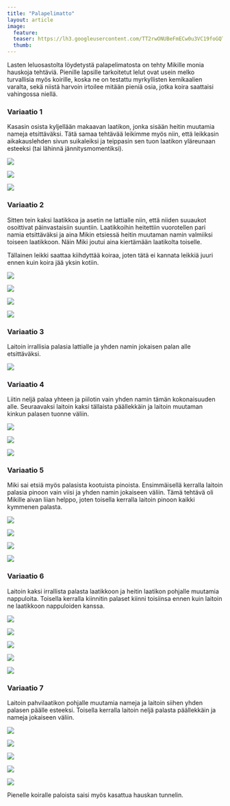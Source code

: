 ```yaml
---
title: "Palapelimatto"
layout: article
image:
  feature:
  teaser: https://lh3.googleusercontent.com/TT2rwONUBeFmECw0u3VC19foGQTf1YzF1amfGhl7pb9btmh7MFkc-lBzL9bID4Ngue6PAsx9YwpQXL5WAStjtJeTmnvxn-c92EGRBDXsq-_xPKFzkxwLmDfWhZ3J-KPIdvXQkOIE9uICiBcdU2wnGFRJ7zf6T58Na9TLz3eqpo_IClPgHKyc-yZLp8etgxosc4M9K-vVLXD0imIKG-Qv5y4A4AQeGrFPPe6vthe9hIcvKZUlIrRYY58e4HYvMJa_DqzSJh98LHAJTMtaomhyZhjlaWEsynI51U2GY4tdcamsgaiGU11LtHPIEh5FiNDkTLd9ZUXLOrl5PFxVlLJvDVHFYpMk0k16QzTXxIfgxPT4SxzZ0tC2AwVuczWYURDtaup2aTaT2JECcP5ndQz55q63433TjNay-bM25hsC3hORYRph4hxRjOtIq2LepDq1NvxkD6kX8wetDL73QTxFukw7mybS_zCf0o9wKzg1XSRbnnZklYPc_VHIavW2tenDVL_cAQHTywxQ5jNDp9IYJpRvXD2IPo1ZpweXoJTInx8=w245
  thumb:
---
```


Lasten leluosastolta löydetystä palapelimatosta on tehty Mikille monia hauskoja tehtäviä. Pienille lapsille tarkoitetut lelut ovat usein melko turvallisia myös koirille, koska ne on testattu myrkyllisten kemikaalien varalta, sekä niistä harvoin irtoilee mitään pieniä osia, jotka koira saattaisi vahingossa niellä.
 
### Variaatio 1

Kasasin osista kyljellään makaavan laatikon, jonka sisään heitin muutamia nameja etsittäväksi. Tätä samaa tehtävää leikimme myös niin, että leikkasin aikakauslehden sivun suikaleiksi ja teippasin sen tuon laatikon yläreunaan esteeksi (tai lähinnä jännitysmomentiksi).

[![](https://lh3.googleusercontent.com/IcyLMgyEHJo5rhio61Sceh9QYSJneHWvgtmcOhZfLa4ozZHNtQskjqafKHeiItx0rnI-b9DQcH2NJCNSIDjvLmLKKpvY7ljJbwanm_euDkaVHGPpAbF4WEEO8TZeTxKF3OEGupCVcurf63kUnDKSkSIGHupcJjEqW3agjG_Q_df4ZOEM93oj55nZAq2Q91as1VIuh2m-isjnxwfzoSPvWDxoOcxfh1xUgVaw48VPC1uHTbY3qixJBtclzzzEDvpssHTil5pH4j6puohYd0rv3btuXyw_n2jMwAXr2P4SPOAUQRgq36Xx4tr5DHaBtGR4uPLWivPErOGq0HIGHZ8Vm0VmS08j9tdS4g2FuWtiSXomFJdku5Gy-YRLE6-R3Gxmw46JmEewT8cayxGl60uO5qCgNwRw29UzsEVhvR6RI-cyQbna-yPPvki-OO05zlO9QZ5TnygKdqj6XBHPfXI5DDx8zvZERUG_zYZW-u6oOX5U4uFcKT-ATF65mV1Y_F58SbNPbq8lHvgEv_X7ELDPDNJ4sgqae52J3bsG7RjwhAQ=w800)](https://lh3.googleusercontent.com/IcyLMgyEHJo5rhio61Sceh9QYSJneHWvgtmcOhZfLa4ozZHNtQskjqafKHeiItx0rnI-b9DQcH2NJCNSIDjvLmLKKpvY7ljJbwanm_euDkaVHGPpAbF4WEEO8TZeTxKF3OEGupCVcurf63kUnDKSkSIGHupcJjEqW3agjG_Q_df4ZOEM93oj55nZAq2Q91as1VIuh2m-isjnxwfzoSPvWDxoOcxfh1xUgVaw48VPC1uHTbY3qixJBtclzzzEDvpssHTil5pH4j6puohYd0rv3btuXyw_n2jMwAXr2P4SPOAUQRgq36Xx4tr5DHaBtGR4uPLWivPErOGq0HIGHZ8Vm0VmS08j9tdS4g2FuWtiSXomFJdku5Gy-YRLE6-R3Gxmw46JmEewT8cayxGl60uO5qCgNwRw29UzsEVhvR6RI-cyQbna-yPPvki-OO05zlO9QZ5TnygKdqj6XBHPfXI5DDx8zvZERUG_zYZW-u6oOX5U4uFcKT-ATF65mV1Y_F58SbNPbq8lHvgEv_X7ELDPDNJ4sgqae52J3bsG7RjwhAQ=s0)

[![](https://lh3.googleusercontent.com/SFVGn1c6kszhKbf-K7pWUd3HFA1l3uoVguSFAfvSGN9sIbdgpzQ0qyMLZYRwi8lGH2vAZHYDE439g3v3wT8t7hD2J4UolM7ynsDkfYrbgJcMiVgkydHvWJT6puRCqp_JLBV-HvPPKIo792e6kW1-WvO90D1Bluq_voCtubtrfwlFkDBB1145n--JvMyjFzHCvngcJox87LzJnyKSD7NchEZFoRMYTLZpOcNxb1jwoAtCzp6QslelM7yPdVMvdhjb0HpdO0v_A8Pz797OOxbc9Al47jc_Y2F8Sx1RQ3Zb0lsoErTimWEsHlofsjL7WXZRvfVNJ0b3AyBZlmbEHQJxER0GCMQBbD2K1CyVYI4rET7eKV0t2-hj_jpsNWPs2nxo3QwdkKzn24c-UIbm-xSLAtYCDkFMQfFjZKsoPumI1s-Y6OhmIzzBV4twQ-dwNuy_27r50foNyfQDCzijrE0Vc1b4FR3cak5Xl_utA6WmQuSXmQ9ZKeeho4vJkHKlKjcz4X2F3uwuhbTrQNvV5HCADlqAsbK199MxHYu-xtZ22Io=w800)](https://lh3.googleusercontent.com/SFVGn1c6kszhKbf-K7pWUd3HFA1l3uoVguSFAfvSGN9sIbdgpzQ0qyMLZYRwi8lGH2vAZHYDE439g3v3wT8t7hD2J4UolM7ynsDkfYrbgJcMiVgkydHvWJT6puRCqp_JLBV-HvPPKIo792e6kW1-WvO90D1Bluq_voCtubtrfwlFkDBB1145n--JvMyjFzHCvngcJox87LzJnyKSD7NchEZFoRMYTLZpOcNxb1jwoAtCzp6QslelM7yPdVMvdhjb0HpdO0v_A8Pz797OOxbc9Al47jc_Y2F8Sx1RQ3Zb0lsoErTimWEsHlofsjL7WXZRvfVNJ0b3AyBZlmbEHQJxER0GCMQBbD2K1CyVYI4rET7eKV0t2-hj_jpsNWPs2nxo3QwdkKzn24c-UIbm-xSLAtYCDkFMQfFjZKsoPumI1s-Y6OhmIzzBV4twQ-dwNuy_27r50foNyfQDCzijrE0Vc1b4FR3cak5Xl_utA6WmQuSXmQ9ZKeeho4vJkHKlKjcz4X2F3uwuhbTrQNvV5HCADlqAsbK199MxHYu-xtZ22Io=s0)

[![](https://lh3.googleusercontent.com/YDvrJtroXsAAOiU2tAvkyfaMmgt95evfKHyaexPwFK_NY6EvRyzpEZmb2D5RtW9vsyALrU7r5zjsXNitGsytAFrKtLaB5EF_LN6-gtv3edFvZZuXanPXxrYATLqyi5B9vl7Rrxv0VZSitmoGH05CAi5exnv8b--_ZM7Ykas1zm5y4Ed6Tw3oHpj-QVGqRqfZc5nTEc0CypMEz4-B2WM8-M_mE5cgyx1c8xbrgoVt3cHVDTHW0prv-9E26rjDONkcqsJdLucReC_3LhCQOv5EnQU11sEMQ15xFhlIOSu--Jt1YsURvQI0Ffmvv9WMxS3549EYF8EkyW7jR2kvBio2uUiUgEIv4Bdzk8ShZc3Apce3sZfhdPCl0TpHeIaHStOfP2qCOnqMTXTDKr8Oa0-BRtwVspFtCHfU1BREDqYgkXfAc1BS5QUEKo6zmlUIt1D1ZbIBO3e-9NAVZocUa6kbTyuZfcYqBZFL5v3UuDQsjwyLlg6mXUzr0YZRJPbupKaaZJtPPkI2_281bOXan5BYeEYLCFsKF_yiQqq0VNbE2wI=w800)](https://lh3.googleusercontent.com/YDvrJtroXsAAOiU2tAvkyfaMmgt95evfKHyaexPwFK_NY6EvRyzpEZmb2D5RtW9vsyALrU7r5zjsXNitGsytAFrKtLaB5EF_LN6-gtv3edFvZZuXanPXxrYATLqyi5B9vl7Rrxv0VZSitmoGH05CAi5exnv8b--_ZM7Ykas1zm5y4Ed6Tw3oHpj-QVGqRqfZc5nTEc0CypMEz4-B2WM8-M_mE5cgyx1c8xbrgoVt3cHVDTHW0prv-9E26rjDONkcqsJdLucReC_3LhCQOv5EnQU11sEMQ15xFhlIOSu--Jt1YsURvQI0Ffmvv9WMxS3549EYF8EkyW7jR2kvBio2uUiUgEIv4Bdzk8ShZc3Apce3sZfhdPCl0TpHeIaHStOfP2qCOnqMTXTDKr8Oa0-BRtwVspFtCHfU1BREDqYgkXfAc1BS5QUEKo6zmlUIt1D1ZbIBO3e-9NAVZocUa6kbTyuZfcYqBZFL5v3UuDQsjwyLlg6mXUzr0YZRJPbupKaaZJtPPkI2_281bOXan5BYeEYLCFsKF_yiQqq0VNbE2wI=s0)

### Variaatio 2

Sitten tein kaksi laatikkoa ja asetin ne lattialle niin, että niiden suuaukot osoittivat päinvastaisiin suuntiin. Laatikkoihin heitettiin vuorotellen pari namia etsittäväksi ja aina Mikin etsiessä heitin muutaman namin valmiiksi toiseen laatikkoon. Näin Miki joutui aina kiertämään laatikolta toiselle.

Tällainen leikki saattaa kiihdyttää koiraa, joten tätä ei kannata leikkiä juuri ennen kuin koira jää yksin kotiin.

[![](https://lh3.googleusercontent.com/48O5i6k17kdPtpequ0WzWhOD89YfgtAQx4ezr95GJ01TfdkefRCjfgpwdwygOAiF07heGNqB7h_hbYgeH8Cb3DBCdJsmGxpUZMcpEhY-u1eUKUIHWxpn4u7YcIIuw9zDTq6KMtnza4Zi8k_v645WCDOq0HmLtZBIIf_i_94W9zuZF3pDtl31wugEjp6DyRmLEKUx7QI6ll_0PhUT5qQBI-UEeWnL3XmwRH0UV2BNmSaIhSBqq9S70a25yNTEd6euHpBmi9VrxOW4EJNvONk0jSHLolKv3Rtbt6tCxk72Wx82PEmyCWMMGkz7F44MB2sINjQSRlEVgr4Z0Bln1LZ-YbWSL-L2_cR3Uf5XX-zTvDGPPGtq1gq-Cm0d6sf0dMAbj4fi4SHBRZmU5Y7po5n9EaztCz5XGSVRE0YCduoK7G4IdYX7b9ATsMmIboOU2sAJBdF3fqGMDM0AH3otW_6BB-BnEqJKOSReMRKQRFUz5PVkwEb2Ho7pqmB1a7Z0ljBeqWJD0kY3vtP3sgSV94t_opz972OngPjdxzPrVGA4Gx0=w800)](https://lh3.googleusercontent.com/48O5i6k17kdPtpequ0WzWhOD89YfgtAQx4ezr95GJ01TfdkefRCjfgpwdwygOAiF07heGNqB7h_hbYgeH8Cb3DBCdJsmGxpUZMcpEhY-u1eUKUIHWxpn4u7YcIIuw9zDTq6KMtnza4Zi8k_v645WCDOq0HmLtZBIIf_i_94W9zuZF3pDtl31wugEjp6DyRmLEKUx7QI6ll_0PhUT5qQBI-UEeWnL3XmwRH0UV2BNmSaIhSBqq9S70a25yNTEd6euHpBmi9VrxOW4EJNvONk0jSHLolKv3Rtbt6tCxk72Wx82PEmyCWMMGkz7F44MB2sINjQSRlEVgr4Z0Bln1LZ-YbWSL-L2_cR3Uf5XX-zTvDGPPGtq1gq-Cm0d6sf0dMAbj4fi4SHBRZmU5Y7po5n9EaztCz5XGSVRE0YCduoK7G4IdYX7b9ATsMmIboOU2sAJBdF3fqGMDM0AH3otW_6BB-BnEqJKOSReMRKQRFUz5PVkwEb2Ho7pqmB1a7Z0ljBeqWJD0kY3vtP3sgSV94t_opz972OngPjdxzPrVGA4Gx0=s0)

[![](https://lh3.googleusercontent.com/5TpxxlpRQ8vzXEBDgD6RhpCWzzwucl4_Vg3NHQkec5gJ5jHfI6N2wViouB-8bLi0-gUPlhZ1ARfasNeOeSjHv608_uJlRK73w6gQW3sehDWjdHhycu-McOnXKe167RkR7x5DJQiItfn6TJcETB7cr1y_VlB7f92e4tEDhru-i-VUO_RxkIT8Ywa524r8Wlm9ksmonT1Hnpb6q0aTOhATTJYBABXzSI1BRyA6UtpuOPJYio_ajaDdOkJe-R9hN85sUbClsqGXzSndmuI0SQKiQ_jHejvCfHBpE50qjLHvfWsdm-Z9l4iq_0p1lpouCNkRjwbokcUfgBqHdmCkbQaQvjF-dvCGfnPt55qTVKd_8rHJjOvc0_tbTgbHOXFu_wvyr-HsFm4R7NzfjNLJhTn4Ybza88Rgx0-vRd3HuF0DQgJnz6HlmXKU6hMoOgpfXyTm5TPmgOvSEtXkjhvmw0EjxZaB2EY9uGkmoCWoVzheIi7PRSk27UMuOhIFGPNhrcRZg-d3B6q9Spn1Mcn7-OdPR4O2NyV1m-inK5B3CTc5zgY=w800)](https://lh3.googleusercontent.com/5TpxxlpRQ8vzXEBDgD6RhpCWzzwucl4_Vg3NHQkec5gJ5jHfI6N2wViouB-8bLi0-gUPlhZ1ARfasNeOeSjHv608_uJlRK73w6gQW3sehDWjdHhycu-McOnXKe167RkR7x5DJQiItfn6TJcETB7cr1y_VlB7f92e4tEDhru-i-VUO_RxkIT8Ywa524r8Wlm9ksmonT1Hnpb6q0aTOhATTJYBABXzSI1BRyA6UtpuOPJYio_ajaDdOkJe-R9hN85sUbClsqGXzSndmuI0SQKiQ_jHejvCfHBpE50qjLHvfWsdm-Z9l4iq_0p1lpouCNkRjwbokcUfgBqHdmCkbQaQvjF-dvCGfnPt55qTVKd_8rHJjOvc0_tbTgbHOXFu_wvyr-HsFm4R7NzfjNLJhTn4Ybza88Rgx0-vRd3HuF0DQgJnz6HlmXKU6hMoOgpfXyTm5TPmgOvSEtXkjhvmw0EjxZaB2EY9uGkmoCWoVzheIi7PRSk27UMuOhIFGPNhrcRZg-d3B6q9Spn1Mcn7-OdPR4O2NyV1m-inK5B3CTc5zgY=s0)

[![](https://lh3.googleusercontent.com/YipwHJgRZPdbuYgV7JIyWZzPp821lqtAdXJGlfBy31QRFvB5APFp9d2EP2mdRTG2szZ0afs5pSdfpX38DN0MB5yaOS3PBK63E4zD6gScJzyW7Y7rBIX7PNCmThoaoA_dWO06hNVjy9R9p6W4tVdNdDEr4huVrYYkJcpK_TZ3JwQY6TAXSNSfqB_A5pk6DHcq-c0QcbaYPmuYEYL83mL_Z1Q-RdpBpwDE5ixRUf9FEUU67hI2BaOfqXKq8WkjYG6qm9-nJg0guChMWrJ_0MCCmAE-bZxZa9yXuFVtz03wBLUHf7uKzyjYMOTwPqSWSXsQoZa9n5-NMaHbmnXg_NGc32fgkUVQm9Ev7rX-A4E50ROL0BkLBtZlS6P1wTgtZaIlE2nbcL8m-_IB_qxrcuIyniVb8D6gLrTdrC_N2To9ECPqHU93fadMUZszIALzhN71IjKjng3Qe_unJsV9eFOvxnLiDBruVu3GdqbX75S6FQGuvXT5J_nxeqDugMyIMUVgst2z8WbVOPCB-lbDuZQDY72rGNH5y3LusGTx-0mHzN4=w800)](https://lh3.googleusercontent.com/YipwHJgRZPdbuYgV7JIyWZzPp821lqtAdXJGlfBy31QRFvB5APFp9d2EP2mdRTG2szZ0afs5pSdfpX38DN0MB5yaOS3PBK63E4zD6gScJzyW7Y7rBIX7PNCmThoaoA_dWO06hNVjy9R9p6W4tVdNdDEr4huVrYYkJcpK_TZ3JwQY6TAXSNSfqB_A5pk6DHcq-c0QcbaYPmuYEYL83mL_Z1Q-RdpBpwDE5ixRUf9FEUU67hI2BaOfqXKq8WkjYG6qm9-nJg0guChMWrJ_0MCCmAE-bZxZa9yXuFVtz03wBLUHf7uKzyjYMOTwPqSWSXsQoZa9n5-NMaHbmnXg_NGc32fgkUVQm9Ev7rX-A4E50ROL0BkLBtZlS6P1wTgtZaIlE2nbcL8m-_IB_qxrcuIyniVb8D6gLrTdrC_N2To9ECPqHU93fadMUZszIALzhN71IjKjng3Qe_unJsV9eFOvxnLiDBruVu3GdqbX75S6FQGuvXT5J_nxeqDugMyIMUVgst2z8WbVOPCB-lbDuZQDY72rGNH5y3LusGTx-0mHzN4=s0)

[![](https://lh3.googleusercontent.com/GpBF9Adz5LpNlCR0A5ThEgHhL0ksXoJs4q1R7uZ0LDSiZW8-wlvgkRJYITGJAoQt_5P--REBYbifWXAGRUXN1Cbmk0S0fNG19bt3RFSGxzEkwoJpSlgLv3jkpJcXcA5owL-OtG2mt4pyVYiwMU9qDw3XMJxw5bs52N8w_fVh-xZnkxsSP5jkEqKteU4N84Z2ZwoVrQ25h4cTtYmHLVVoH5fLPaNe27wfN35fcWb6kdObDtG48oG8KKADvHx7mtPyV7Oh3RsFrIxn74x2rQnBsWLLpMNkOvYmsZfFbrtkYXrwR7BxdYOA77OE1Jxq6Wp6xquyztx7odGvCuOQY04HcSGnNwN2-qG-CIMeF5dZNFYnfulj4MZZBOZQLZNW764OeptLZy4hsE92NG9p5sdSL5smSywtVnQ6rlJtICL-meT3sDE48c9odX5u-h_emCzYnj0snzoT5C9J81MxtwgZ8iHfUDhx3Rl3NHqoC8apm6sZHhewZ0Pqt0HonazIK9UexnSSVpHJaKaxNMAXAtH8MRIXW7X8h_uJH_qq13dOcbk=w800)](https://lh3.googleusercontent.com/GpBF9Adz5LpNlCR0A5ThEgHhL0ksXoJs4q1R7uZ0LDSiZW8-wlvgkRJYITGJAoQt_5P--REBYbifWXAGRUXN1Cbmk0S0fNG19bt3RFSGxzEkwoJpSlgLv3jkpJcXcA5owL-OtG2mt4pyVYiwMU9qDw3XMJxw5bs52N8w_fVh-xZnkxsSP5jkEqKteU4N84Z2ZwoVrQ25h4cTtYmHLVVoH5fLPaNe27wfN35fcWb6kdObDtG48oG8KKADvHx7mtPyV7Oh3RsFrIxn74x2rQnBsWLLpMNkOvYmsZfFbrtkYXrwR7BxdYOA77OE1Jxq6Wp6xquyztx7odGvCuOQY04HcSGnNwN2-qG-CIMeF5dZNFYnfulj4MZZBOZQLZNW764OeptLZy4hsE92NG9p5sdSL5smSywtVnQ6rlJtICL-meT3sDE48c9odX5u-h_emCzYnj0snzoT5C9J81MxtwgZ8iHfUDhx3Rl3NHqoC8apm6sZHhewZ0Pqt0HonazIK9UexnSSVpHJaKaxNMAXAtH8MRIXW7X8h_uJH_qq13dOcbk=s0)

### Variaatio 3

Laitoin irrallisia palasia lattialle ja yhden namin jokaisen palan alle etsittäväksi.

[![](https://lh3.googleusercontent.com/_4JUKrMaBRuhZ0D6xBQljfLFp_d6ZSaiEpF_xx_uckfzcVRyUqh1nsuoBmgzzphEkOihBj9_kF_EtXapmZ7xyOhmZN9zut0NOS9AFrtTHIznT0U9-5FpUlWBmBB-JY-KIa7QFFa-wUnwCYA_A2Dkomfu4kn4NItWKWSqJ4_WFRr44KeeZmqx__Q0eIPw8VFxRIxzMb_aWEJkOAP5aa0oGr4jbEFj3j1iGSaT91SimxlQPVJYd5oHDBqQQwbCFYz59WCwwSsSuBhm9KfvdvxzJsPCbEIl5vtzWfl8M501-5XAD9pzs_PmX4vkaMkfzwHXDvyqjokzI0HVdGsm5PxAy0DikBreXdrjcXUqX5KwfDEMIRATPr7ZTFdcUg4uYkEUttmyJ6tiaWh_q6FaD_rhDqJVPX1D64DRK3FJD8xrJmr6tFSh9SPySgxRnZAiBaz8Ypr-DuaMma8IsZKqjXlITWFQOixe4SELs-0O8HftBP1ixsg--BxLXzKeD5f_Y7fRyAdCpauiRfnBA4wRMtSWpLD4oNYdXSJLxpFV8WEWUYc=w800)](https://lh3.googleusercontent.com/_4JUKrMaBRuhZ0D6xBQljfLFp_d6ZSaiEpF_xx_uckfzcVRyUqh1nsuoBmgzzphEkOihBj9_kF_EtXapmZ7xyOhmZN9zut0NOS9AFrtTHIznT0U9-5FpUlWBmBB-JY-KIa7QFFa-wUnwCYA_A2Dkomfu4kn4NItWKWSqJ4_WFRr44KeeZmqx__Q0eIPw8VFxRIxzMb_aWEJkOAP5aa0oGr4jbEFj3j1iGSaT91SimxlQPVJYd5oHDBqQQwbCFYz59WCwwSsSuBhm9KfvdvxzJsPCbEIl5vtzWfl8M501-5XAD9pzs_PmX4vkaMkfzwHXDvyqjokzI0HVdGsm5PxAy0DikBreXdrjcXUqX5KwfDEMIRATPr7ZTFdcUg4uYkEUttmyJ6tiaWh_q6FaD_rhDqJVPX1D64DRK3FJD8xrJmr6tFSh9SPySgxRnZAiBaz8Ypr-DuaMma8IsZKqjXlITWFQOixe4SELs-0O8HftBP1ixsg--BxLXzKeD5f_Y7fRyAdCpauiRfnBA4wRMtSWpLD4oNYdXSJLxpFV8WEWUYc=s0)

### Variaatio 4

Liitin neljä palaa yhteen ja piilotin vain yhden namin tämän kokonaisuuden alle. Seuraavaksi laitoin kaksi tällaista päällekkäin ja laitoin muutaman kinkun palasen tuonne väliin.

[![](https://lh3.googleusercontent.com/CPgFA6_qnvt0wZ3LZdfpUzP17cCmy4_wCsftJXIYMV89XnKZBLhgVQdOD9XcN7Qp-5weUB6k6v9W5CouYHdtMVtOU_74qs7Y4ru7NZOJIgJPuIq_l-lNI3QVoK3y5nYagzPbNugKSeqJFKHQjrqDvNmfV5XKo7_k6W-vudjZN744FLa1i3TzEfnBTLIxNzOt6iU1zRjr8AwEsN70Cy2LgUxuvgfzemtBzZYFpowG6v2I0nhZ8y6OHCnh_nxQsKyvRc7JiWz51w_-KPxyYm8rSakI-V8XA767uQWZHxw3nErlqwXIBvwBQ-82idDZxNP4v5VI1yf9SVb_m067ahBarJN96lm1J_4HXq9iRYkyozCSqGud0MsaWq8jvz-anrPRyKwxpqtnhhUuoS9pOvIVgNndoRsyBfQjVN43Hgg4M8OPFmrltnQP5uObSQclZutlHXic9rp6SG1kKpZhLwgWAkkMNp844j9WXMO2Dbx5rnPBNAD-T4iD6ovtOdythSx6wnUXMvs5Ep8p-qX23hLko1rX9keMi1DIuD_krAggM40=w800)](https://lh3.googleusercontent.com/CPgFA6_qnvt0wZ3LZdfpUzP17cCmy4_wCsftJXIYMV89XnKZBLhgVQdOD9XcN7Qp-5weUB6k6v9W5CouYHdtMVtOU_74qs7Y4ru7NZOJIgJPuIq_l-lNI3QVoK3y5nYagzPbNugKSeqJFKHQjrqDvNmfV5XKo7_k6W-vudjZN744FLa1i3TzEfnBTLIxNzOt6iU1zRjr8AwEsN70Cy2LgUxuvgfzemtBzZYFpowG6v2I0nhZ8y6OHCnh_nxQsKyvRc7JiWz51w_-KPxyYm8rSakI-V8XA767uQWZHxw3nErlqwXIBvwBQ-82idDZxNP4v5VI1yf9SVb_m067ahBarJN96lm1J_4HXq9iRYkyozCSqGud0MsaWq8jvz-anrPRyKwxpqtnhhUuoS9pOvIVgNndoRsyBfQjVN43Hgg4M8OPFmrltnQP5uObSQclZutlHXic9rp6SG1kKpZhLwgWAkkMNp844j9WXMO2Dbx5rnPBNAD-T4iD6ovtOdythSx6wnUXMvs5Ep8p-qX23hLko1rX9keMi1DIuD_krAggM40=s0)

[![](https://lh3.googleusercontent.com/q-V7gu0T2EaVKZF9KL1dg1U79lw1YxccdgdtFBO-pNjYWKcwJMrdxqFzdwyEpvhW-PXXa1N7YtveSCTdr4MollYGJ3Si9mn4o0dxQbABo3rI19U_QtKrOvKwbpFCmo2SBzhzLV20B6CakVncWEP5jLjave5fUjFBFxdvKA3Pa0TQ7a192IFXGT7qJMZNaRguGONOpxGZXI_wLnlu8mIlGOmNCXEK7KEEgh8CFJfh3po22bFF7E0gW707xJSl_zADPf7AKYCf-gu63OHV-bcommytKpCtbVFU_Nz4qB9g4NUF6SBoUQIETdEBNj8Q0hoN8w-qF6vkLEokIEn3CstF90T5Qs1aJR-L2Nyg3HX_BqkgE8POn7XAs7Zc75kkgaps5w3iGQ34ereQXe7PBXA54k2aH_XnhX97r6OpR1Zh7RYEVSecGfcazPvzz5JlsLCq3ISDC-RcLpDQ3Zi0gR25wsZCBvdfmTKZTyvjXGmEKTkdTnk5oHOvwV6zK0lrZNHFLkt2XGr5zF_RiNB6TtkmGbLj949xrtzp9ygaoZqxq4o=w800)](https://lh3.googleusercontent.com/q-V7gu0T2EaVKZF9KL1dg1U79lw1YxccdgdtFBO-pNjYWKcwJMrdxqFzdwyEpvhW-PXXa1N7YtveSCTdr4MollYGJ3Si9mn4o0dxQbABo3rI19U_QtKrOvKwbpFCmo2SBzhzLV20B6CakVncWEP5jLjave5fUjFBFxdvKA3Pa0TQ7a192IFXGT7qJMZNaRguGONOpxGZXI_wLnlu8mIlGOmNCXEK7KEEgh8CFJfh3po22bFF7E0gW707xJSl_zADPf7AKYCf-gu63OHV-bcommytKpCtbVFU_Nz4qB9g4NUF6SBoUQIETdEBNj8Q0hoN8w-qF6vkLEokIEn3CstF90T5Qs1aJR-L2Nyg3HX_BqkgE8POn7XAs7Zc75kkgaps5w3iGQ34ereQXe7PBXA54k2aH_XnhX97r6OpR1Zh7RYEVSecGfcazPvzz5JlsLCq3ISDC-RcLpDQ3Zi0gR25wsZCBvdfmTKZTyvjXGmEKTkdTnk5oHOvwV6zK0lrZNHFLkt2XGr5zF_RiNB6TtkmGbLj949xrtzp9ygaoZqxq4o=s0)

[![](https://lh3.googleusercontent.com/wTfwPDAylUPj5DY_bmESg5ZFe0hzNlUFeMW6SfY8sqO0ieRx_maZdK9iPLYquDjtgwJL0YboavasPvZiva08TjUMR_H0KioMnROxPzFycu7YowIuzkkii0TOsNzc8AonTezcNp73JHEJYQKb0YIOR66Ij9OeSxYhVBHYMTlzYTCb35PSWZQjkC_frnH5QXqds0BRPFXSlhMNAzjCVUUWNgFsaPRvM6FLorsgDr_RQTPX7iRorm4es4Yx_qV5O_oTg0s4oKhc7OV-Xy9BdNvqwM-7tE5bN2mBggi37_zEbwS1yZgdLek_VeA0Zv8A9SCusPXblMgDvEOYv1VS97P-lnYC5hHlHsBX_wiF2Nleg6N4RmMBG7M6pwIgjzySK8RtJVgOo8K-vnTU_1_DOT1kHIlPpvBA0zasXM0nqZeTBKOt6uOzW88Kk9ICl5yEcXJn0PNsvOhzy4k3s86UNMhr_TbNb10rOdlimHiOZUbwua-YMMFqTdqkWIu-FKgBB4TNzO7zDL42taIa62yJJoreRoFGb7wGHZbnk6xo4MPXUFQ=w800)](https://lh3.googleusercontent.com/wTfwPDAylUPj5DY_bmESg5ZFe0hzNlUFeMW6SfY8sqO0ieRx_maZdK9iPLYquDjtgwJL0YboavasPvZiva08TjUMR_H0KioMnROxPzFycu7YowIuzkkii0TOsNzc8AonTezcNp73JHEJYQKb0YIOR66Ij9OeSxYhVBHYMTlzYTCb35PSWZQjkC_frnH5QXqds0BRPFXSlhMNAzjCVUUWNgFsaPRvM6FLorsgDr_RQTPX7iRorm4es4Yx_qV5O_oTg0s4oKhc7OV-Xy9BdNvqwM-7tE5bN2mBggi37_zEbwS1yZgdLek_VeA0Zv8A9SCusPXblMgDvEOYv1VS97P-lnYC5hHlHsBX_wiF2Nleg6N4RmMBG7M6pwIgjzySK8RtJVgOo8K-vnTU_1_DOT1kHIlPpvBA0zasXM0nqZeTBKOt6uOzW88Kk9ICl5yEcXJn0PNsvOhzy4k3s86UNMhr_TbNb10rOdlimHiOZUbwua-YMMFqTdqkWIu-FKgBB4TNzO7zDL42taIa62yJJoreRoFGb7wGHZbnk6xo4MPXUFQ=s0)

### Variaatio 5

Miki sai etsiä myös palasista kootuista pinoista. Ensimmäisellä kerralla laitoin palasia pinoon vain viisi ja yhden namin jokaiseen väliin. Tämä tehtävä oli Mikille aivan liian helppo, joten toisella kerralla laitoin pinoon kaikki kymmenen palasta.

[![](https://lh3.googleusercontent.com/QBOHtvAjMabgTeJE0owweKXE33PTaPHY84i3_4f3MJ6y-xqmVmpouLC7Wb8DhAZ3M50Q1Akk8c3o44SpK9W1AzyK6l1LLZDDZpPhjTLjYXxhRuEOoUFg20waHiGlXE2C7XSDFechHnwc69HU05jM7aeRYZumEryj0z0l002MWXk4GEMN1wh3j-aUr4pXgW4Mto_nZpgK3HoGPuhkKfP4UvWWbd_RAWZPJB0IhZKORQ6Z5XTWkCc-fkalp8MtYpNgV9swJsIWBoGNme4yEzn2zMO_T4YnrdPgDEH1_iQf1DlrQ6Q5jqsvT92ZJDfp8tJA5GvrTdkCuy-CyguptSiq8Z7L3spIDw19wWquCh0lkFSg74jtbOPPQh6eVVXvSHqhH4v-GEjGKeJwwui4xT3wzW0U2m2IEmLNM0Hqu6PuOOFNh7iemh0dUdVBUKPYWpIZsAuA0E0OHLd8JZSqPrG9eJGclVwtYrtRLFErhg7v4vo8dvcM0o60XUir37PrR4I4A9pT-R6yfVZgobVk0nxLOam7Tj9-uFqYeu8Z49O2z34=w800)](https://lh3.googleusercontent.com/QBOHtvAjMabgTeJE0owweKXE33PTaPHY84i3_4f3MJ6y-xqmVmpouLC7Wb8DhAZ3M50Q1Akk8c3o44SpK9W1AzyK6l1LLZDDZpPhjTLjYXxhRuEOoUFg20waHiGlXE2C7XSDFechHnwc69HU05jM7aeRYZumEryj0z0l002MWXk4GEMN1wh3j-aUr4pXgW4Mto_nZpgK3HoGPuhkKfP4UvWWbd_RAWZPJB0IhZKORQ6Z5XTWkCc-fkalp8MtYpNgV9swJsIWBoGNme4yEzn2zMO_T4YnrdPgDEH1_iQf1DlrQ6Q5jqsvT92ZJDfp8tJA5GvrTdkCuy-CyguptSiq8Z7L3spIDw19wWquCh0lkFSg74jtbOPPQh6eVVXvSHqhH4v-GEjGKeJwwui4xT3wzW0U2m2IEmLNM0Hqu6PuOOFNh7iemh0dUdVBUKPYWpIZsAuA0E0OHLd8JZSqPrG9eJGclVwtYrtRLFErhg7v4vo8dvcM0o60XUir37PrR4I4A9pT-R6yfVZgobVk0nxLOam7Tj9-uFqYeu8Z49O2z34=s0)

[![](https://lh3.googleusercontent.com/lyGyYN4nmN3xIz9j5Qrf7wu5r02cCkXxXvsJiJFHqLNAtVRjs5XTyPkbyj9SSJ1jRF20H_hPo6PzZi65dHV4OtXwAD7ZWI9BbF4t8EByo5dhvyEwAEfgj6ngh5fIWlcSxJuPKI_w2dyZkXibW7FvhG7-yeqt-Qbh4fHlbaMu8m3JtZG9PzkLhP8nFHvu3M9s6trTwTJglTEkGk0br5m2AEQZ0t6B0xyEf3y04Gcmo3Gg8cyJhVzhq1yhVVm_W0oAY4cHSgAqPC76WjWiKUWzxkdf0xzSoqm5D7rq1hgDx7DRJ86bGgp7v3Lvh0zWK8LTK8-ts2VuVW8IIishzGtkMMY5L3pJ1eIvVPkIZa6JxnfWwa1HjgMXFypOTdTTj9sfXg2Uukk_Y5ajlwloH5OOGaDgooLwkNjTaPGpC3LMGA9xgd5ej5ssCTE3KqDqyvN-ZYQC3QI0RG1diNKqXC12i12tzsLqlIbXRIiKeV8-AiKEm_Kc0c61sWeB8zSHx8Tc735c6F5wXWSPng21upMMSuipXowfoBBJawDSvSRUntM=w800)](https://lh3.googleusercontent.com/lyGyYN4nmN3xIz9j5Qrf7wu5r02cCkXxXvsJiJFHqLNAtVRjs5XTyPkbyj9SSJ1jRF20H_hPo6PzZi65dHV4OtXwAD7ZWI9BbF4t8EByo5dhvyEwAEfgj6ngh5fIWlcSxJuPKI_w2dyZkXibW7FvhG7-yeqt-Qbh4fHlbaMu8m3JtZG9PzkLhP8nFHvu3M9s6trTwTJglTEkGk0br5m2AEQZ0t6B0xyEf3y04Gcmo3Gg8cyJhVzhq1yhVVm_W0oAY4cHSgAqPC76WjWiKUWzxkdf0xzSoqm5D7rq1hgDx7DRJ86bGgp7v3Lvh0zWK8LTK8-ts2VuVW8IIishzGtkMMY5L3pJ1eIvVPkIZa6JxnfWwa1HjgMXFypOTdTTj9sfXg2Uukk_Y5ajlwloH5OOGaDgooLwkNjTaPGpC3LMGA9xgd5ej5ssCTE3KqDqyvN-ZYQC3QI0RG1diNKqXC12i12tzsLqlIbXRIiKeV8-AiKEm_Kc0c61sWeB8zSHx8Tc735c6F5wXWSPng21upMMSuipXowfoBBJawDSvSRUntM=s0)

[![](https://lh3.googleusercontent.com/iKWr622U6e6D3Dn-fx5RKUX4sQF2c_fm2VEX9pHsnyxR64sASxHV1WOQVbXpfvhCU-LNNLaiaie07NyHt1jsd9J_2cFsvdqREHRl2nI0pjRw0WK5KfhmkhmjlJVE-U9_JfeHlVs_-YLBbtyWNrYqrDV7YJsTwZmnfsad0DvLV4rhbclq3I23w84E2h4JEs2rm72nagVWrL17N8wbL8GCe2FN2ylaIClJjqz0sniM6ktYA3HWy2-8_K-Kjk0DRNe8v8bU1JK4Ojlj_TEAYdpvwZQM9VgJMUYqGVRCbl7BVPcoBoRhudmRuioVD59Udcvtg7c2YYlNKp4rMTmGNLtD-Jp2jlOUrdyhRuwLn9MfPyADWya8HKMbJd5G9uIxmfM_1DPMCPqg2Xdr-cl-SUd_lkL5J8SM_-ZGeSnLtfZ6yez87GE2lmejtmJXFdyXSodKYC64MOOc3B05qQP49EaodWQ7nXA90z_N86BUnOuCMKDeHznWPfDwbuFxj1_mMc-0bwYhX_-iHjZmJ0eN0TvJY3z3FzM7AQU2umFCN5V-Rtk=w800)](https://lh3.googleusercontent.com/iKWr622U6e6D3Dn-fx5RKUX4sQF2c_fm2VEX9pHsnyxR64sASxHV1WOQVbXpfvhCU-LNNLaiaie07NyHt1jsd9J_2cFsvdqREHRl2nI0pjRw0WK5KfhmkhmjlJVE-U9_JfeHlVs_-YLBbtyWNrYqrDV7YJsTwZmnfsad0DvLV4rhbclq3I23w84E2h4JEs2rm72nagVWrL17N8wbL8GCe2FN2ylaIClJjqz0sniM6ktYA3HWy2-8_K-Kjk0DRNe8v8bU1JK4Ojlj_TEAYdpvwZQM9VgJMUYqGVRCbl7BVPcoBoRhudmRuioVD59Udcvtg7c2YYlNKp4rMTmGNLtD-Jp2jlOUrdyhRuwLn9MfPyADWya8HKMbJd5G9uIxmfM_1DPMCPqg2Xdr-cl-SUd_lkL5J8SM_-ZGeSnLtfZ6yez87GE2lmejtmJXFdyXSodKYC64MOOc3B05qQP49EaodWQ7nXA90z_N86BUnOuCMKDeHznWPfDwbuFxj1_mMc-0bwYhX_-iHjZmJ0eN0TvJY3z3FzM7AQU2umFCN5V-Rtk=s0)

[![](https://lh3.googleusercontent.com/vwGyGyEh5x_ibb7_SmufAbEs2HUyzUiRWvb11H7JsYxXhKNMCBlMNsiH92Ve-KWotO7uH2Nrbs5sZCopF1In_ueZja4HQ4rXZg02na3c1UsZfnSJMo1cRtJUITWAB0fnfKpEy66XBvGssN20Dhp-aE7C58ZDSWDTNgm6wTNXv0a6MhIelN-7y4k6yuvBtmw354eVCRsX5rfJTD7998_uk7yrd8e7sbAXPStNONie-abg9vDJO2tT4XIfJHWpn5at8_G7f0LAEao8y4pm4IZo2AcmKAJyIBiMh-L0AGFpWuzPdHnxorHqOKqAVuSq4ZhIcnBAqzqWMfjeQ9J86BvHIwdhxy2GLth1siT73tqh3YsWZXN_cr5P-IIoW8tty5LbvrRrA5hOpLyb6TMRyS0E6a0TKm5cAMVOftm4UNReXDv1FRqVEWpzzkGEsjtcUkIAzTsOtB6cgboJMNllVw8U7ma6Bh_8YcZvdkTnRXz3wgtnnFjBQiTzvPMCa39umSxrQ6E8E0DbD05ZKz6tgJ0zBmlMJ-GinA2iJECvcknJk5M=w800)](https://lh3.googleusercontent.com/vwGyGyEh5x_ibb7_SmufAbEs2HUyzUiRWvb11H7JsYxXhKNMCBlMNsiH92Ve-KWotO7uH2Nrbs5sZCopF1In_ueZja4HQ4rXZg02na3c1UsZfnSJMo1cRtJUITWAB0fnfKpEy66XBvGssN20Dhp-aE7C58ZDSWDTNgm6wTNXv0a6MhIelN-7y4k6yuvBtmw354eVCRsX5rfJTD7998_uk7yrd8e7sbAXPStNONie-abg9vDJO2tT4XIfJHWpn5at8_G7f0LAEao8y4pm4IZo2AcmKAJyIBiMh-L0AGFpWuzPdHnxorHqOKqAVuSq4ZhIcnBAqzqWMfjeQ9J86BvHIwdhxy2GLth1siT73tqh3YsWZXN_cr5P-IIoW8tty5LbvrRrA5hOpLyb6TMRyS0E6a0TKm5cAMVOftm4UNReXDv1FRqVEWpzzkGEsjtcUkIAzTsOtB6cgboJMNllVw8U7ma6Bh_8YcZvdkTnRXz3wgtnnFjBQiTzvPMCa39umSxrQ6E8E0DbD05ZKz6tgJ0zBmlMJ-GinA2iJECvcknJk5M=s0)

### Variaatio 6

Laitoin kaksi irrallista palasta laatikkoon ja heitin laatikon pohjalle muutamia nappuloita. Toisella kerralla kiinnitin palaset kiinni toisiinsa ennen kuin laitoin ne laatikkoon nappuloiden kanssa.

[![](https://lh3.googleusercontent.com/mtATvLtpM1Ac8jnOWwOC7Nmz-vGK8jA65QY3xXIIxLNqSQTPxDBqpDoRZIuZyJrlDGqYlXyM1aeqv_Jal8GY1qKHr_-owGP6ezeqZFXqMJenCmWGS8aBtibXNpT6epZvLKEHCpNsHHL-6CHpaoW1YvRyKD1YDIFwUg6V9KAfutTGGrtBSb-UVJFA6ppamMgLyvK-0KRZlZuxZCQRl3SWLeK1d6eeTpiLz4RWbTFmS_M3vg7_FrDWL_nfRZ8JJSzrqgBnyeC0xyhaV5mT-uI6D_NGnZNJqFlhsZeFExCxnQ_pBxBGNbbiavyAEczLz9PooYM6cMONbunuk4uHpYG76dY70XdEdAnC8jEFhULSsbE-qcqZQOth0APxey9uYvxQ3ohFsAdGuL4wvWBkdu1LNnS24ipo56Qlqyqbri2qxlaxpaS8I3y8uVYQCn9KaasZrJRf3FCym-fvPbMTDoS5CIUZPL_WB8yLi4hz93KNedwZzVI1omyfQ0Ri43N2WVTAKRsvYv7SSWDguVw2ZjPv6NGfOe4YoUyhA_8BTjPAuRw=w800)](https://lh3.googleusercontent.com/mtATvLtpM1Ac8jnOWwOC7Nmz-vGK8jA65QY3xXIIxLNqSQTPxDBqpDoRZIuZyJrlDGqYlXyM1aeqv_Jal8GY1qKHr_-owGP6ezeqZFXqMJenCmWGS8aBtibXNpT6epZvLKEHCpNsHHL-6CHpaoW1YvRyKD1YDIFwUg6V9KAfutTGGrtBSb-UVJFA6ppamMgLyvK-0KRZlZuxZCQRl3SWLeK1d6eeTpiLz4RWbTFmS_M3vg7_FrDWL_nfRZ8JJSzrqgBnyeC0xyhaV5mT-uI6D_NGnZNJqFlhsZeFExCxnQ_pBxBGNbbiavyAEczLz9PooYM6cMONbunuk4uHpYG76dY70XdEdAnC8jEFhULSsbE-qcqZQOth0APxey9uYvxQ3ohFsAdGuL4wvWBkdu1LNnS24ipo56Qlqyqbri2qxlaxpaS8I3y8uVYQCn9KaasZrJRf3FCym-fvPbMTDoS5CIUZPL_WB8yLi4hz93KNedwZzVI1omyfQ0Ri43N2WVTAKRsvYv7SSWDguVw2ZjPv6NGfOe4YoUyhA_8BTjPAuRw=s0)

[![](https://lh3.googleusercontent.com/vguQgf06LdsuBFyIj5fHm7QYlQSBHRcthsigVrmNrHz_NDEvKTH-aM4Rus72tLlzBV1pM2u_aYplayspAtNTYPTL31Bjeqv1d6UFqfs8P5BA8Qgq9cmyTk0IoC-2lad_2cDE1qyuRGfbWWvoHhCWXGYank-3CaKKF9kO71A7NdcPzAUmJobJOulWeE7VSdY3HLoZq97cHbwm-dyJvJWDIjdYggZ8Q7SskZ7KqhBelUUCGl_P8znx3kuIoB_P-_4D37mV1MwP-BZJ8qy2h-B7wYDm9U1ZEnQuYJ8YcSqNBU4Kr9SoJwGNA3yrvDxFLp-z4e_X-pepPILgarGxRexNi8ux-UoEbHiRmgrvmeou3yDcX9mWzEtJtXD9boFmKDaftUNa2tHKVP5rDZYcX_rSLg036P_58sBb6qhunFCfLJ3jYfKr6B1Ni7chO9aV-Lv7jOCmKSZBJH4s1mpzxldk6M9xB6M_-ESUkAHsd0pRgfUh6SyNqJDDkiYO4OollNdzA4nGm_sv9BTG7ED7ZZKTFxkwjX5EXZGsTusjbxLAAvM=w800)](https://lh3.googleusercontent.com/vguQgf06LdsuBFyIj5fHm7QYlQSBHRcthsigVrmNrHz_NDEvKTH-aM4Rus72tLlzBV1pM2u_aYplayspAtNTYPTL31Bjeqv1d6UFqfs8P5BA8Qgq9cmyTk0IoC-2lad_2cDE1qyuRGfbWWvoHhCWXGYank-3CaKKF9kO71A7NdcPzAUmJobJOulWeE7VSdY3HLoZq97cHbwm-dyJvJWDIjdYggZ8Q7SskZ7KqhBelUUCGl_P8znx3kuIoB_P-_4D37mV1MwP-BZJ8qy2h-B7wYDm9U1ZEnQuYJ8YcSqNBU4Kr9SoJwGNA3yrvDxFLp-z4e_X-pepPILgarGxRexNi8ux-UoEbHiRmgrvmeou3yDcX9mWzEtJtXD9boFmKDaftUNa2tHKVP5rDZYcX_rSLg036P_58sBb6qhunFCfLJ3jYfKr6B1Ni7chO9aV-Lv7jOCmKSZBJH4s1mpzxldk6M9xB6M_-ESUkAHsd0pRgfUh6SyNqJDDkiYO4OollNdzA4nGm_sv9BTG7ED7ZZKTFxkwjX5EXZGsTusjbxLAAvM=s0)

[![](https://lh3.googleusercontent.com/UP93ui_LjccSXaUsk6SJVNSUkpT3OIk7NcPbzEQYqxAh61ob9rJ3vCMqfHts6fTRa9cPyx6tTgyi4600kjBJBJhq9ItIwt4khZofxMS1O14NTOe5sEjR44NmOtqpEMX3HuZl7UWbVpSVOZHTb0x3DsE-QlWyIATI-GhiKwYuxEUxKZeO8rD2SSXBGL4WZs2apIX6da9uCFNo-VF_MdIdtX3BPI583HYSBFqWFWCQ_BonMYtZOkX09P01SBtVyNckUJ4W0kMtc5z9oBtJTrNzFJu-efwGAz_W6wf75wB6y1PBXs-hDVhl_wEzVdOc6ng1bHjjB7HULZiD5WwyVzHDqkhnJp714374ETgjrI1UMr7GKBAUM85giw1R9O9D15C_EmgpVDMKYG1oz8r-ajdDu8TRRIKwaxWxeEdfEJjb9H1vs-AV8vZJ7MWtJd9NeLfAsCk-N41-Dzii0P8CGb61JXz3Vu_XMbtsmJxk20Sk-F6b7mmCIj97tgBSK3X9EGYWsb8H_kO0hWZ8ncG59AinIAwtQbctqfyzm--mdOiux9U=w800)](https://lh3.googleusercontent.com/UP93ui_LjccSXaUsk6SJVNSUkpT3OIk7NcPbzEQYqxAh61ob9rJ3vCMqfHts6fTRa9cPyx6tTgyi4600kjBJBJhq9ItIwt4khZofxMS1O14NTOe5sEjR44NmOtqpEMX3HuZl7UWbVpSVOZHTb0x3DsE-QlWyIATI-GhiKwYuxEUxKZeO8rD2SSXBGL4WZs2apIX6da9uCFNo-VF_MdIdtX3BPI583HYSBFqWFWCQ_BonMYtZOkX09P01SBtVyNckUJ4W0kMtc5z9oBtJTrNzFJu-efwGAz_W6wf75wB6y1PBXs-hDVhl_wEzVdOc6ng1bHjjB7HULZiD5WwyVzHDqkhnJp714374ETgjrI1UMr7GKBAUM85giw1R9O9D15C_EmgpVDMKYG1oz8r-ajdDu8TRRIKwaxWxeEdfEJjb9H1vs-AV8vZJ7MWtJd9NeLfAsCk-N41-Dzii0P8CGb61JXz3Vu_XMbtsmJxk20Sk-F6b7mmCIj97tgBSK3X9EGYWsb8H_kO0hWZ8ncG59AinIAwtQbctqfyzm--mdOiux9U=s0)

[![](https://lh3.googleusercontent.com/mfAEnbUk3bURtUHKnS0vkT3mqVwkXqPrPTvvW08qrn265GJPR3BjpY9dgv19YKc53ozfYlFK-qKjn-fr6VwSheDvjeig3Bsoo_VU2WF4OYMYzBfD5W1G3LqEPoruiw4eoafiV9d7YbaLlW61LKKw6uxS7N3AKyuHbOR0-QbNdJOc6tpAYBXxhi4OQeavU23x1tYqsAkHmPB04eqgM4f1OG8m5Ao-s4tuJChEu1TegmqbHvKAdW6OaTNFFCIxdEUizVOF8kD88W5uTyP0KZX1kaH15EQy16jb55UjGDjpYZ1nsl-Qa3a5zycO5jV9z31SEkl8vZGrZzsTErps3LCMvpBwZfCvD22LofPGUWycyYzDbzVMeO5-p-7ENoyldlRSql9FwR7HvqZ-tBUBZqZw9YwAS0ESSpAIp20T6L_D_MWZy7ZQ85NTV2q0JTxPfp93ORq0jWrfIX4TADB4-_sHhAeuzFSJpygs1tWtuCyKgAhmEFc_Z3BFeFbp6M79SwuCgUUv65UG3hrKU2Y7K1TqV8tYdQ-gYe2fl8PKNo_cjYs=w800)](https://lh3.googleusercontent.com/mfAEnbUk3bURtUHKnS0vkT3mqVwkXqPrPTvvW08qrn265GJPR3BjpY9dgv19YKc53ozfYlFK-qKjn-fr6VwSheDvjeig3Bsoo_VU2WF4OYMYzBfD5W1G3LqEPoruiw4eoafiV9d7YbaLlW61LKKw6uxS7N3AKyuHbOR0-QbNdJOc6tpAYBXxhi4OQeavU23x1tYqsAkHmPB04eqgM4f1OG8m5Ao-s4tuJChEu1TegmqbHvKAdW6OaTNFFCIxdEUizVOF8kD88W5uTyP0KZX1kaH15EQy16jb55UjGDjpYZ1nsl-Qa3a5zycO5jV9z31SEkl8vZGrZzsTErps3LCMvpBwZfCvD22LofPGUWycyYzDbzVMeO5-p-7ENoyldlRSql9FwR7HvqZ-tBUBZqZw9YwAS0ESSpAIp20T6L_D_MWZy7ZQ85NTV2q0JTxPfp93ORq0jWrfIX4TADB4-_sHhAeuzFSJpygs1tWtuCyKgAhmEFc_Z3BFeFbp6M79SwuCgUUv65UG3hrKU2Y7K1TqV8tYdQ-gYe2fl8PKNo_cjYs=s0)

[![](https://lh3.googleusercontent.com/wltJ8AyQiSTUI7n2iWsPhRs0Rq3er1vpwQlistwyrt-UbmrA31DsRi5s2ssTkBoUYvn1GKhFxd0icNHQ6Dg8DRUeqmL6gANKspMBgQyCGvCYWB2r5XwZlRGOqab8UvdeM5CSiyrjKxkqYDzWdNKfbkRl0JaQxfC2aaalE-dJJp3B3lOiwda_JiABAAeq-2hkaXasNtZIgPyjiwoa-TPXDkvwkpR7glLNxbJTpMcA922k0Gg5JHHZHz-0E6r-fqcrbe4tmDj6d70KzRgSd4j00Ao9_Z78u7EyS-H_w_wX9VP1gGho1uFTR-HtkHEGiURydg1oSdGYKZOLaVx7fXl0ZNw0SBsrFBGV5Ox_0MnqaVtZQefca3n8I_c1ypCP925kdLW_iSAiYwHVewTSmsqNzKE3KMVuSfi03FO5_Yhcg3ix3APhOCQxjU4wPTuT4mejl_ApVwzXSYrlX-38Zrgi-dTzb2UukF7BuHqmx1VlVyCO_aCa4tT5EDE84AQpTISfoIsLCPmHHRv4YmlktBRS57XNuRuazzRzXAnWjzPvKOY=w800)](https://lh3.googleusercontent.com/wltJ8AyQiSTUI7n2iWsPhRs0Rq3er1vpwQlistwyrt-UbmrA31DsRi5s2ssTkBoUYvn1GKhFxd0icNHQ6Dg8DRUeqmL6gANKspMBgQyCGvCYWB2r5XwZlRGOqab8UvdeM5CSiyrjKxkqYDzWdNKfbkRl0JaQxfC2aaalE-dJJp3B3lOiwda_JiABAAeq-2hkaXasNtZIgPyjiwoa-TPXDkvwkpR7glLNxbJTpMcA922k0Gg5JHHZHz-0E6r-fqcrbe4tmDj6d70KzRgSd4j00Ao9_Z78u7EyS-H_w_wX9VP1gGho1uFTR-HtkHEGiURydg1oSdGYKZOLaVx7fXl0ZNw0SBsrFBGV5Ox_0MnqaVtZQefca3n8I_c1ypCP925kdLW_iSAiYwHVewTSmsqNzKE3KMVuSfi03FO5_Yhcg3ix3APhOCQxjU4wPTuT4mejl_ApVwzXSYrlX-38Zrgi-dTzb2UukF7BuHqmx1VlVyCO_aCa4tT5EDE84AQpTISfoIsLCPmHHRv4YmlktBRS57XNuRuazzRzXAnWjzPvKOY=s0)

### Variaatio 7

Laitoin pahvilaatikon pohjalle muutamia nameja ja laitoin siihen yhden palasen päälle esteeksi. Toisella kerralla laitoin neljä palasta päällekkäin ja nameja jokaiseen väliin.

[![](https://lh3.googleusercontent.com/r-1wdoGz7EszRjqbewc5EtU_YGzYGm7ftgoiNuHOdIrrheCg9agSu80gB0RJkDdDEefG8IuWDnzcsuyvCQ7eqJsQptJ1SFOK_XXNEZSkIdj3eapX5a30Y9fUILRtho_GXJi-So0dyaVLrcFttS5ljSpXG9RxNGXCzovobk7zoDlL-w1SiUQbWLKRo95U-p9n9j52Ju9ZoNKmccQBMs8emEln26mBTFIdDgaoKYhmtIeEQfIGwpp9_8u3BulepPW1PAWHBYp69lXJDOvgm7t0q5jkQm1at6RpTtP3SKjxcE6QKO9feuvSkkieYKZ9_PNLkal8j2V3yxrtM8LcfzIq-saxZAUiJqMWVbUa8-TxjoNdzXTIb3nDEaL7T_HWA3u0upFphISzOGT3dv7BCngCjBOQD3eI7fvNNVJQIufo1t0fPZ1zHUb4sM7Ex5VtVoemdqP2CNiQuz3OElUoShzo3nQJtbSAR0FTW6-BRYykHS_Oo4TZrZNpjPxW54qoa33u6hYp1fFEJfHLRTaAoBHAQy1aoBoIJF8Cp5CNBcIiLFY=w800)](https://lh3.googleusercontent.com/r-1wdoGz7EszRjqbewc5EtU_YGzYGm7ftgoiNuHOdIrrheCg9agSu80gB0RJkDdDEefG8IuWDnzcsuyvCQ7eqJsQptJ1SFOK_XXNEZSkIdj3eapX5a30Y9fUILRtho_GXJi-So0dyaVLrcFttS5ljSpXG9RxNGXCzovobk7zoDlL-w1SiUQbWLKRo95U-p9n9j52Ju9ZoNKmccQBMs8emEln26mBTFIdDgaoKYhmtIeEQfIGwpp9_8u3BulepPW1PAWHBYp69lXJDOvgm7t0q5jkQm1at6RpTtP3SKjxcE6QKO9feuvSkkieYKZ9_PNLkal8j2V3yxrtM8LcfzIq-saxZAUiJqMWVbUa8-TxjoNdzXTIb3nDEaL7T_HWA3u0upFphISzOGT3dv7BCngCjBOQD3eI7fvNNVJQIufo1t0fPZ1zHUb4sM7Ex5VtVoemdqP2CNiQuz3OElUoShzo3nQJtbSAR0FTW6-BRYykHS_Oo4TZrZNpjPxW54qoa33u6hYp1fFEJfHLRTaAoBHAQy1aoBoIJF8Cp5CNBcIiLFY=s0)

[![](https://lh3.googleusercontent.com/x88714nyTE_WxaUijCXxf3Fq47J-B0CiBldPwhOU7CKUMDpTFdIwaOmP9qBVa1hzF06MyO_dN7pVzBu8ul2nL-oqvJ7sXDwvz4MdcSPY2A_Qfpg04Xzmor6GK4kNDJO4SjpDSUaximDjG2jXfOdEk-ZhODenXHJnv66jZ3-1zKlZUVXYCpyUD60wisrDgL7MZHDDYKpXaWFT7zuBeKvwjbeYzcONJ-ZGfGzUHi9C9drKQzHpOgw2pHlOlv5dILFZHNQbhpecE2E9dnerivCZHQx8BGkB5kxG_toPzTu-Asl_VYFgjLxvDJYfbmFOzXaUi7Vt1DGL1sPuNJAplifMiu6vlTKM-ndc2s3BZ9rsITkmQrNbI8NcFzZu2yjjqZhwbPOkM3I40lYo8GYtsiKTaJxTXZ8ox_uSGVx2s2NgGknR1vVdNX_baFxeMaUd256TZyJ9Ku00TMDUstKlG1BcdOMP5AbqlDJWl6I5l13LPUWGBuVLyQCV2h2hEvJ1IWRWlmanfJ8s4RmQfarih4luEx3SE0U32pXj2rawzn4hYMg=w800)](https://lh3.googleusercontent.com/x88714nyTE_WxaUijCXxf3Fq47J-B0CiBldPwhOU7CKUMDpTFdIwaOmP9qBVa1hzF06MyO_dN7pVzBu8ul2nL-oqvJ7sXDwvz4MdcSPY2A_Qfpg04Xzmor6GK4kNDJO4SjpDSUaximDjG2jXfOdEk-ZhODenXHJnv66jZ3-1zKlZUVXYCpyUD60wisrDgL7MZHDDYKpXaWFT7zuBeKvwjbeYzcONJ-ZGfGzUHi9C9drKQzHpOgw2pHlOlv5dILFZHNQbhpecE2E9dnerivCZHQx8BGkB5kxG_toPzTu-Asl_VYFgjLxvDJYfbmFOzXaUi7Vt1DGL1sPuNJAplifMiu6vlTKM-ndc2s3BZ9rsITkmQrNbI8NcFzZu2yjjqZhwbPOkM3I40lYo8GYtsiKTaJxTXZ8ox_uSGVx2s2NgGknR1vVdNX_baFxeMaUd256TZyJ9Ku00TMDUstKlG1BcdOMP5AbqlDJWl6I5l13LPUWGBuVLyQCV2h2hEvJ1IWRWlmanfJ8s4RmQfarih4luEx3SE0U32pXj2rawzn4hYMg=s0)

[![](https://lh3.googleusercontent.com/Fn03xpk5l3Sp_JGyGSd8e8buHGjfP06CxDw5eCYE5l67Wz4lxCMaN6POOqmCX1hCTFUqq3LpMC_bv4m0-WW1ZfrcOy630uGDyZxPQQJs5yC7zPdzY-GSYEYE6mAOpc3tr-DgnPlBRPVrhiuL5Hby4TXKmect098uuDjxqg8jGTyHzYulz7sAY-_IocSGXA49jZV-d63kW75I-uLH6wqqRK0aucNUaDExaAhR5n-O-TD47EUm1_7Zo5WbEkMuYxJ2ZY9wiCVEir9tDcw2DW5B9jbJTbCvHshpmEizCUQMASoC4ZmQiaolGYiVXJDYPtl-kR5Uzg_nRX7ozBVLc6skcNsUYBCrW6dDdg0N8MChqCmmzKG-2dqI7089ihBP68BZi1CiS7t61PaVtPwC898r7g9rvL5K2XxdQP-j5Qt_qnqjsqh2SVIkhU9FRFZbMUhFMoAqTKOL9MZ7WqzyqYTWgmthVn8CXCBkiAmJftZ8N97yC0HisMg3bkZNmIQ7mw4EzfEUG3G5cCOXAf7ApaZhe3gWZXfVc4MRQ6riR8tMMYo=w800)](https://lh3.googleusercontent.com/Fn03xpk5l3Sp_JGyGSd8e8buHGjfP06CxDw5eCYE5l67Wz4lxCMaN6POOqmCX1hCTFUqq3LpMC_bv4m0-WW1ZfrcOy630uGDyZxPQQJs5yC7zPdzY-GSYEYE6mAOpc3tr-DgnPlBRPVrhiuL5Hby4TXKmect098uuDjxqg8jGTyHzYulz7sAY-_IocSGXA49jZV-d63kW75I-uLH6wqqRK0aucNUaDExaAhR5n-O-TD47EUm1_7Zo5WbEkMuYxJ2ZY9wiCVEir9tDcw2DW5B9jbJTbCvHshpmEizCUQMASoC4ZmQiaolGYiVXJDYPtl-kR5Uzg_nRX7ozBVLc6skcNsUYBCrW6dDdg0N8MChqCmmzKG-2dqI7089ihBP68BZi1CiS7t61PaVtPwC898r7g9rvL5K2XxdQP-j5Qt_qnqjsqh2SVIkhU9FRFZbMUhFMoAqTKOL9MZ7WqzyqYTWgmthVn8CXCBkiAmJftZ8N97yC0HisMg3bkZNmIQ7mw4EzfEUG3G5cCOXAf7ApaZhe3gWZXfVc4MRQ6riR8tMMYo=s0)

[![](https://lh3.googleusercontent.com/SrZdX8WvEr19eV7Y9qy4VnjT5kPjTgGjj3lAcD2BE00IbXd7pyKW5Q9QBnOjnPBwmEXD-hAO7cEisErBZXlw1sp7cx52JE-k7ReC4QDpXfPeVFbczHf0HOYQC7PP0-mOpxHZaDmI81Uc450WQ0FCpiiZoRdi0uvugvt39K0zONhTexJM8OMBeSQ1R8_XG-sjv-toDP5MONNF9XfjadGVyFAMVYRgGj8l9gmePHt7J1Q-daEaZpAUark8IY2PMT-pgnUfGBjLbY_lsSW24CjFzTPbp8reXO0VYxQE47Fmh2h9PdF9EMQMNwNxRB7Aqoe__fAF44jqrKUS085Et1F-VF5e32UgeV2iXAxB8QWr1-vTAVibZxrX4xJbpZ2N4yM7pV0Loj-uWosqEILZ5Y4J9tNvzte19kckbj8QopFj1kDNwi3ci2DktUFvv1y6LSfit-VcjgUdB3wtOr8VIhn8pV6mSkWaxC17i6-YsDrAFj7HTtbdUw5e2woLrnFNoogsee44NiDrf1EEB7rM_NLWXMMO-dmkFFckJnTcBo88-ok=w800)](https://lh3.googleusercontent.com/SrZdX8WvEr19eV7Y9qy4VnjT5kPjTgGjj3lAcD2BE00IbXd7pyKW5Q9QBnOjnPBwmEXD-hAO7cEisErBZXlw1sp7cx52JE-k7ReC4QDpXfPeVFbczHf0HOYQC7PP0-mOpxHZaDmI81Uc450WQ0FCpiiZoRdi0uvugvt39K0zONhTexJM8OMBeSQ1R8_XG-sjv-toDP5MONNF9XfjadGVyFAMVYRgGj8l9gmePHt7J1Q-daEaZpAUark8IY2PMT-pgnUfGBjLbY_lsSW24CjFzTPbp8reXO0VYxQE47Fmh2h9PdF9EMQMNwNxRB7Aqoe__fAF44jqrKUS085Et1F-VF5e32UgeV2iXAxB8QWr1-vTAVibZxrX4xJbpZ2N4yM7pV0Loj-uWosqEILZ5Y4J9tNvzte19kckbj8QopFj1kDNwi3ci2DktUFvv1y6LSfit-VcjgUdB3wtOr8VIhn8pV6mSkWaxC17i6-YsDrAFj7HTtbdUw5e2woLrnFNoogsee44NiDrf1EEB7rM_NLWXMMO-dmkFFckJnTcBo88-ok=s0)

[![](https://lh3.googleusercontent.com/gkuOIToLpK7bfO2Qi95PZ7wEalI4NPdl9CzwM4f8Focv5vq5kfaQQ6B_Tb1JCh8_c8HBIuQ7n-zDuiYbAScvz8kHDmo3XC_xYJkTayYQlHPDJiiEmV7CPVsQMWqoWeZr3TxhCAckG0Fi81oJaT0DxUjM9sVpH83BeBa42IyErInBOLKaPWrPaVYDQnahDtW2wes2arfe-ltjllnq3ycuQofXD56MYmnVpAZxfWRmGplpT0pcb3vvfMBJZbqn-UJUJW51AsWfenv_7byxuUTxrcyTajR_XqB4facNBmD9y8wTdhAg63QRWN9htCclKF__6KMH6RvnrstEx4GaaRpOVnS-mgIT4ksOVwBA0wkZSysag2sre161_FQAMPT0eSJOkSAzFPH_5U0RRiEzb-Lbb11QDH4Mu7nXtHBgOiCQ_t59kAsTHjNLET3IA9GrAMyoPwCx-HSzdfHEXu-New0Wx_LwTMQ1otErccearTsQOZv1ADmYdJ6M1vnGwDOftOtBla7P9EdttsPnfL74nFTig8cWyvwsXHzXgqSRARpiaCo=w800)](https://lh3.googleusercontent.com/gkuOIToLpK7bfO2Qi95PZ7wEalI4NPdl9CzwM4f8Focv5vq5kfaQQ6B_Tb1JCh8_c8HBIuQ7n-zDuiYbAScvz8kHDmo3XC_xYJkTayYQlHPDJiiEmV7CPVsQMWqoWeZr3TxhCAckG0Fi81oJaT0DxUjM9sVpH83BeBa42IyErInBOLKaPWrPaVYDQnahDtW2wes2arfe-ltjllnq3ycuQofXD56MYmnVpAZxfWRmGplpT0pcb3vvfMBJZbqn-UJUJW51AsWfenv_7byxuUTxrcyTajR_XqB4facNBmD9y8wTdhAg63QRWN9htCclKF__6KMH6RvnrstEx4GaaRpOVnS-mgIT4ksOVwBA0wkZSysag2sre161_FQAMPT0eSJOkSAzFPH_5U0RRiEzb-Lbb11QDH4Mu7nXtHBgOiCQ_t59kAsTHjNLET3IA9GrAMyoPwCx-HSzdfHEXu-New0Wx_LwTMQ1otErccearTsQOZv1ADmYdJ6M1vnGwDOftOtBla7P9EdttsPnfL74nFTig8cWyvwsXHzXgqSRARpiaCo=s0)


Pienelle koiralle paloista saisi myös kasattua hauskan tunnelin.
